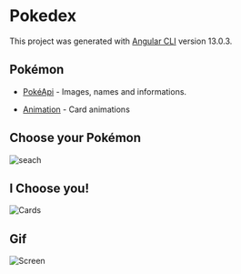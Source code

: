 # Pokedex

This project was generated with [Angular CLI](https://github.com/angular/angular-cli) version 13.0.3.

## Pokémon

* [PokéApi](http://pokeapi.co/) - Images, names and informations.

* [Animation](https://www.theappguruz.com/tag-tools/web/CSSAnimations/) - Card animations

## Choose your Pokémon


![seach](/home/beatriz/Projects_Ang/angular/pokedex/src/assets/telaPokedex.jpg)

## I Choose you!

![Cards](/home/beatriz/Projects_Ang/angular/pokedex/src/assets/cardPokedex.jpg)

## Gif

![Screen](src/assets/gifscreen.gif)




